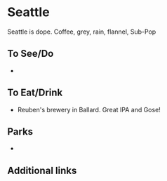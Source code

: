 # Seattle

Seattle is dope. Coffee, grey, rain, flannel, Sub-Pop

## To See/Do

* 

## To Eat/Drink

* Reuben's brewery in Ballard. Great IPA and Gose! 

## Parks 

* 

## Additional links
